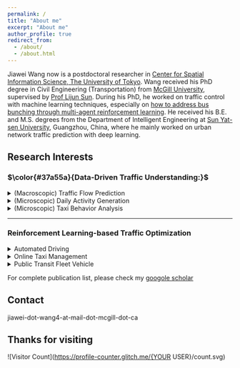 ```yaml
---
permalink: /
title: "About me"
excerpt: "About me"
author_profile: true
redirect_from: 
  - /about/
  - /about.html
---
```

Jiawei Wang now is a postdoctoral researcher in [Center for Spatial Information Science, The University of Tokyo](http://www.csis.u-tokyo.ac.jp/english/). Wang received his PhD degree in Civil Engineering (Transportation) from [McGill University](https://www.mcgill.ca/engineering/), supervised by [Prof Lijun Sun](https://lijunsun.github.io/). 
During his PhD, he worked on traffic control with machine learning techniques, especially on [how to address bus bunching through multi-agent reinforcement learning](https://transitgym.github.io/). He received his B.E. and M.S. degrees from the Department of Intelligent Engineering at [Sun Yat-sen University](http://www.sysu.edu.cn/cn/index.htm), Guangzhou, China, where he mainly worked on urban network traffic prediction with deep learning.

## Research Interests

### $\color{#37a55a}{Data-Driven Traffic Understanding:}$

<details>
<summary>(Macroscopic) Traffic Flow Prediction</summary>

**Wang J**, Chen R, He Z. 
[Traffic speed prediction for urban transportation network: A path-based deep learning approach](https://www.sciencedirect.com/science/article/pii/S0968090X1831043X) 
*Transportation Research Part C: Emerging Technologies*, 2019, 100: 372–385.

</details>


<details>
<summary>(Microscopic) Daily Activity Generation</summary>

**Wang J**, Jiang R, Yang C, et al. 
**Large language models as urban residents: An LLM agent framework for personal mobility generation**. 
*NeurIPS*, 2024.  

</details>

<details>
<summary>(Microscopic) Taxi Behavior Analysis</summary>

Cai H, **Wang J**\*, Li B, et al. 
**Understanding the daily operations of electric taxis: From macro-patterns to micro-behaviors**. 
*Transportation Research Part D: Transport and Environment*, 2024, 128: 104079.

</details> 

---

### **Reinforcement Learning-based Traffic Optimization**
<details>
<summary>Automated Driving</summary>

**Wang J**, Shi T, Wu Y, et al. 
**Multi-agent graph reinforcement learning for connected automated driving**. 
*ICML Workshop on AI for Autonomous Driving (AIAD)*, 2020.

</details> 

<details>
<summary>Online Taxi Management</summary>

**Wang J **, Cai H, Sun L, et al. 
**MERCI: Multi-agent reinforcement learning for enhancing on-demand electric taxi operations**. 
*Computers & Industrial Engineering*, 2024: 110711.
 
</details> 


<details>
<summary>Public Transit Fleet Vehicle</summary>

   - **Wang J**, Sun L. **Dynamic holding control to avoid bus bunching: A multi-agent deep reinforcement learning framework**. *Transportation Research Part C: Emerging Technologies*, 2020, 116: 102661.  
   
   
   - **Wang J**, Sun L. **Reducing bus bunching with asynchronous multi-agent reinforcement learning**. IJCAI 2021.  
   
   
   - **Wang J**, Sun L. **Robust dynamic bus control: A distributional multi-agent reinforcement learning approach**. *IEEE Transactions on Intelligent Transportation Systems*, 2022, 24(4): 4075–4088.  
   
   
   - **Wang J**, Sun L. **Multi-objective multi-agent deep reinforcement learning to reduce bus bunching for multi-line services with a shared corridor**. *Transportation Research Part C: Emerging Technologies*, 2023, 155: 104309.  
</details> 


For complete publication list, please check my [googole scholar](https://scholar.google.com/citations?hl=zh-CN&user=Y1gU9wYAAAAJ&view_op=list_works&sortby=pubdate)

Contact
------
jiawei-dot-wang4-at-mail-dot-mcgill-dot-ca

Thanks for visiting
------
![Visitor Count](https://profile-counter.glitch.me/{YOUR USER}/count.svg)